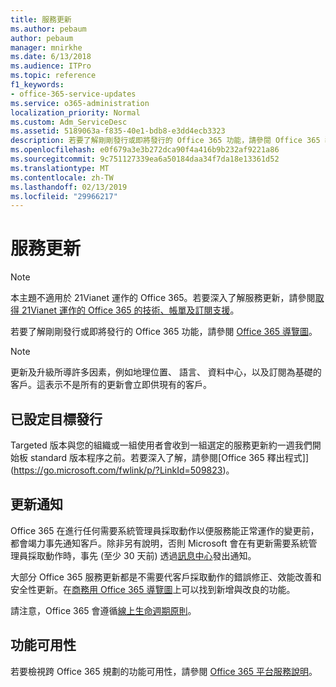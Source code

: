 ```yaml
---
title: 服務更新
ms.author: pebaum
author: pebaum
manager: mnirkhe
ms.date: 6/13/2018
ms.audience: ITPro
ms.topic: reference
f1_keywords:
- office-365-service-updates
ms.service: o365-administration
localization_priority: Normal
ms.custom: Adm_ServiceDesc
ms.assetid: 5189063a-f835-40e1-bdb8-e3dd4ecb3323
description: 若要了解剛剛發行或即將發行的 Office 365 功能，請參閱 Office 365 導覽圖。
ms.openlocfilehash: e0f679a3e3b272dca90f4a416b9b232af9221a86
ms.sourcegitcommit: 9c751127339ea6a50184daa34f7da18e13361d52
ms.translationtype: MT
ms.contentlocale: zh-TW
ms.lasthandoff: 02/13/2019
ms.locfileid: "29966217"
---
```

# <a name="service-updates"></a>服務更新

> [!NOTE]
> 本主題不適用於 21Vianet 運作的 Office 365。若要深入了解服務更新，請參閱[取得 21Vianet 運作的 Office 365 的技術、帳單及訂閱支援](http://go.microsoft.com/fwlink/?LinkID=733350&amp;clcid=0x409)。 
  
若要了解剛剛發行或即將發行的 Office 365 功能，請參閱 [Office 365 導覽圖](https://go.microsoft.com/fwlink/?LinkId=509914)。
  
> [!NOTE]
> 更新及升級所導許多因素，例如地理位置、 語言、 資料中心，以及訂閱為基礎的客戶。這表示不是所有的更新會立即供現有的客戶。 
  
## <a name="targeted-release"></a>已設定目標發行

Targeted 版本與您的組織或一組使用者會收到一組選定的服務更新約一週我們開始板 standard 版本程序之前。若要深入了解，請參閱[Office 365 釋出程式]](https://go.microsoft.com/fwlink/p/?LinkId=509823)。 
  
## <a name="update-notifications"></a>更新通知

Office 365 在進行任何需要系統管理員採取動作以便服務能正常運作的變更前，都會竭力事先通知客戶。除非另有說明，否則 Microsoft 會在有更新需要系統管理員採取動作時，事先 (至少 30 天前) 透過[訊息中心](http://technet.microsoft.com/library/38FB3333-BFCC-4340-A37B-DEDA509C209.aspx)發出通知。 
  
大部分 Office 365 服務更新都是不需要代客戶採取動作的錯誤修正、效能改善和安全性更新。在[商務用 Office 365 導覽圖](http://roadmap.office.com/)上可以找到新增與改良的功能。
  
請注意，Office 365 會遵循[線上生命週期原則](https://support.microsoft.com/en-us/lifecycle#gp/osslpolicy)。
  
## <a name="feature-availability"></a>功能可用性

若要檢視跨 Office 365 規劃的功能可用性，請參閱 [Office 365 平台服務說明](https://technet.microsoft.com/en-us/library/office-365-platform-service-description.aspx)。
  

